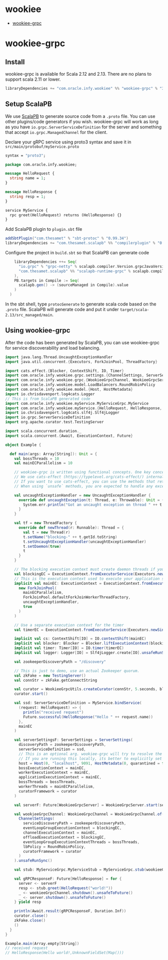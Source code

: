 wookiee
================
* [wookiee-grpc](#wookiee-grpc)

# wookiee-grpc
## Install
wookiee-grpc is available for Scala 2.12 and 2.13. There are no plans to support scala 2.11 or lower.
```sbt
libraryDependencies += "com.oracle.infy.wookiee" %% "wookiee-grpc" % "3.0.7"
```

## Setup ScalaPB
We use [ScalaPB](https://github.com/scalapb/ScalaPB) to generate source code from a `.proto` file. You can use
other plugins/code generators if you wish. wookiee-grpc will work as long as you have `io.grpc.ServerServiceDefinition`
for the server and something that accept `io.grpc.ManagedChannel` for the client.

Declare your gRPC service using proto3 syntax and save it in `src/main/protobuf/myService.proto`
```proto
syntax = "proto3";

package com.oracle.infy.wookiee;

message HelloRequest {
  string name = 1;
}

message HelloResponse {
  string resp = 1;
}

service MyService {
  rpc greet(HelloRequest) returns (HelloResponse) {}
}

```

Add ScalaPB plugin to `plugin.sbt` file
```sbt
addSbtPlugin("com.thesamet" % "sbt-protoc" % "0.99.34")
libraryDependencies += "com.thesamet.scalapb" %% "compilerplugin" % "0.10.8"

```

Configure the project in `build.sbt` so that ScalaPB can generate code
```sbt
    libraryDependencies ++= Seq(
      "io.grpc" % "grpc-netty" % scalapb.compiler.Version.grpcJavaVersion,
      "com.thesamet.scalapb" %% "scalapb-runtime-grpc" % scalapb.compiler.Version.scalapbVersion
    ),
    PB.targets in Compile := Seq(
      scalapb.gen() -> (sourceManaged in Compile).value
    )
  )

```

In the sbt shell, type `protocGenerate` to generate scala code based on the `.proto` file. ScalaPB will generate
code and put it under `target/scala-2.13/src_managed/main`.

## Using wookiee-grpc
After the code has been generated by ScalaPB, you can use wookiee-grpc for service discoverability and load balancing.

```scala
import java.lang.Thread.UncaughtExceptionHandler
import java.util.concurrent.{Executors, ForkJoinPool, ThreadFactory}

import cats.effect.{Blocker, ContextShift, IO, Timer}
import com.oracle.infy.wookiee.grpc.settings.{ChannelSettings, ServerSettings}
import com.oracle.infy.wookiee.grpc.{WookieeGrpcChannel, WookieeGrpcServer, WookieeGrpcUtils}
import com.oracle.infy.wookiee.model.LoadBalancers.RoundRobinPolicy
import com.oracle.infy.wookiee.model.{Host, HostMetadata}
import io.chrisdavenport.log4cats.Logger
// This is from ScalaPB generated code
import com.oracle.infy.wookiee.myService.MyServiceGrpc.MyService
import com.oracle.infy.wookiee.myService.{HelloRequest, HelloResponse, MyServiceGrpc}
import io.chrisdavenport.log4cats.slf4j.Slf4jLogger
import io.grpc.ServerServiceDefinition
import org.apache.curator.test.TestingServer

import scala.concurrent.duration._
import scala.concurrent.{Await, ExecutionContext, Future}

object Example {

  def main(args: Array[String]): Unit = {
    val bossThreads = 10
    val mainECParallelism = 10

    // wookiee-grpc is written using functional concepts. One key concept is side-effect management/referential transparency
    // We use cats-effect (https://typelevel.org/cats-effect/) internally.
    // If you want to use cats-effect, you can use the methods that return IO[_]. Otherwise, use the methods prefixed with `unsafe`.
    // When using `unsafe` methods, you are expected to handle any exceptions

    val uncaughtExceptionHandler = new UncaughtExceptionHandler {
      override def uncaughtException(t: Thread, e: Throwable): Unit = {
        System.err.println("Got an uncaught exception on thread " ++ t.getName ++ " " ++ e.toString)
      }
    }

    val tf = new ThreadFactory {
      override def newThread(r: Runnable): Thread = {
        val t = new Thread(r)
        t.setName("blocking-" ++ t.getId.toString)
        t.setUncaughtExceptionHandler(uncaughtExceptionHandler)
        t.setDaemon(true)
        t
      }
    }

    // The blocking execution context must create daemon threads if you want your app to shutdown
    val blockingEC = ExecutionContext.fromExecutorService(Executors.newCachedThreadPool(tf))
    // This is the execution context used to execute your application specific code
    implicit val mainEC: ExecutionContext = ExecutionContext.fromExecutor(
      new ForkJoinPool(
        mainECParallelism,
        ForkJoinPool.defaultForkJoinWorkerThreadFactory,
        uncaughtExceptionHandler,
        true
      )
    )

    // Use a separate execution context for the timer
    val timerEC = ExecutionContext.fromExecutorService(Executors.newSingleThreadExecutor())

    implicit val cs: ContextShift[IO] = IO.contextShift(mainEC)
    implicit val blocker: Blocker = Blocker.liftExecutionContext(blockingEC)
    implicit val timer: Timer[IO] = IO.timer(timerEC)
    implicit val logger: Logger[IO] = Slf4jLogger.create[IO].unsafeRunSync()

    val zookeeperDiscoveryPath = "/discovery"

    // This is just to demo, use an actual Zookeeper quorum.
    val zkFake = new TestingServer()
    val connStr = zkFake.getConnectString

    val curator = WookieeGrpcUtils.createCurator(connStr, 5.seconds, blockingEC).unsafeRunSync()
    curator.start()

    val ssd: ServerServiceDefinition = MyService.bindService(
      (request: HelloRequest) => {
        println("received request")
        Future.successful(HelloResponse("Hello " ++ request.name))
      },
      mainEC
    )

    val serverSettingsF: ServerSettings = ServerSettings(
      discoveryPath = zookeeperDiscoveryPath,
      serverServiceDefinition = ssd,
      // This is an optional arg. wookiee-grpc will try to resolve the address automatically.
      // If you are running this locally, its better to explicitly set the hostname
      host = Host(0, "localhost", 9091, HostMetadata(0, quarantined = false)),
      bossExecutionContext = mainEC,
      workerExecutionContext = mainEC,
      applicationExecutionContext = mainEC,
      bossThreads = bossThreads,
      workerThreads = mainECParallelism,
      curatorFramework = curator
    )

    val serverF: Future[WookieeGrpcServer] = WookieeGrpcServer.start(serverSettingsF).unsafeToFuture()

    val wookieeGrpcChannel: WookieeGrpcChannel = WookieeGrpcChannel.of(
      ChannelSettings(
        serviceDiscoveryPath = zookeeperDiscoveryPath,
        eventLoopGroupExecutionContext = blockingEC,
        channelExecutionContext = mainEC,
        offloadExecutionContext = blockingEC,
        eventLoopGroupExecutionContextThreads = bossThreads,
        lbPolicy = RoundRobinPolicy,
        curatorFramework = curator
      )
    ).unsafeRunSync()

    val stub: MyServiceGrpc.MyServiceStub = MyServiceGrpc.stub(wookieeGrpcChannel.managedChannel)

    val gRPCResponseF: Future[HelloResponse] = for {
      server <- serverF
      resp <- stub.greet(HelloRequest("world!"))
      _ <- wookieeGrpcChannel.shutdown().unsafeToFuture()
      _ <- server.shutdown().unsafeToFuture()
    } yield resp

    println(Await.result(gRPCResponseF, Duration.Inf))
    curator.close()
    zkFake.close()
    ()
  }
}

Example.main(Array.empty[String])
// received request
// HelloResponse(Hello world!,UnknownFieldSet(Map()))
```


